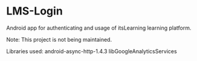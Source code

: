 # LMS-Login
Android app for authenticating and usage of itsLearning learning platform.

Note: This project is not being maintained.

Libraries used:
android-async-http-1.4.3
libGoogleAnalyticsServices
